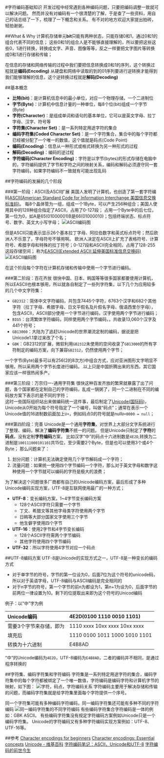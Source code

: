 #字符编码基础知识
开发过程中经常遇到各种编码问题，只要把编码调整一致就可以解决问题。
然而并没有对编码有一个很清楚的了解，于是查了一些资料，用自己的话总结了一下，梳理了一下概念和关系。
有不对的地方欢迎大家提出拍砖，轻拍谢谢。

##What & Why
计算机存储单元**bit**只能有两种状态，只能存储0和1，通过0和1的组合代表不同的信息；
这些0和1的组合人是不能够直接理解的，所以要把这些这些0，1进行转换，转换成文字、声音、图像等等，反之一样要把文字图片等转换成0和1进行存储和传输；

在信息的存储和网络传输的过程中我们要把信息转换成0和1的序列，这个转换过程就是**编码(Encoding)**
从硬盘和网络中读取的到的01序列要进行逆转换才能得到我们能够理解的信息，这个逆转换过程就是**解码(Decoding)**

##基本概念
+ **比特(bit)**：是计算机信息中的最小单位，对应一个物理存储，一个二进制位
+ **字节(Byte)**：计算机中信息计量的一种单位，每8个位(bit)组成一个字节(Byte)
+ **字符(Character)**：是组成单词和语句的基本单位，它可以是英文字母、拉丁字母、汉字、符号等
+ **字符集(Character Set)**：是一系列特定用途字符的集合
+ **编码字符集(Coded Character Set)**：是一个字符集合，集合中的每个字符都已经被分配了一个唯一的数值，这个值就是码点(Code Point)
+ **编码(Encoding)**：信息从一种形式或格式转换为另一种形式的过程
+ **解码(Decoding)**：编码的逆过程
+ **字符编码(Character Encoding)**：字符是以字节(bytes)的形式存储在电脑中的，字符编码提供了字节和字符之间的映射关系，编码和解码必须遵守同一套字符编码，如果字符编码不一致就有可能出现乱码


##字符编码的发展的几个阶段

###第一阶段：ASCII及ASCII扩展
美国人发明了计算机，也创造了第一套字符编码[ASCII(American Standard Code for Information Interchange 美国信息交换标准码)](https://zh.wikipedia.org/wiki/ASCII)。
每8个晶体管为一组，组成一个1Byte，可以产生256种组合；美国人使用其中的128种组合指定了ASCII，占用了0-127段；
占用一个Byte中的后七位，第一位为0，如A是65(01000001)B是66(01000010)；包括终端状态、标点符号、数字、英文大小写字母；
![ASCII编码图](http://www.asciima.com/img/ascii_Table2.png)

但是ASCII只能表示显示26个基本拉丁字母、阿拉伯数字和英式标点符号；然后欧洲人不乐意了，字母符号不够用啊。
欧洲人决定在ASCII上扩充了表格符号、计算符号、希腊字母和特殊的拉丁符号；0-127段和ASCII完全相同，占用了128-255这段存储空间；
称为[EASCII(Extended ASCII 延伸美国标准信息交换码)](https://zh.wikipedia.org/wiki/EASCII)
![EASCII编码图](http://images2015.cnblogs.com/blog/809218/201510/809218-20151002130810902-1753100839.jpg)

在这个阶段每个字符在计算机存储和传输中使用一个字节进行编码。


###第二阶段：百花齐放
很快中国、日本、韩国等等很多国家都要使用计算机，所以EASCII也根本够用，所以就各自制定了一些列字符集，以下几个为应用较多的几个中文字符集：

+ `GB2312`：简体中文字符编码，共包含7445个字符，6763个汉字和682个其他字符（拉丁字母、希腊字母、日文平假名及片假名字母、俄语西里尔字母），包含ASCII，ASCII部分使用一个字节进行编码，汉字使用两个字节进行编码；
+ `BIG5`：台湾繁体字符编码，同样使用两个字节编码，，共收录13,060个汉字及441个符号；
+ `GB13000`：大陆为了追赶Unicode的世界潮流定制的编码，据说是把Unicode1.1拿过来改了个名；
+ `GBK`：GB2312的扩展，微软利用`GB2312`未使用的空间收录了`GB13000`的所有字符制定的编码方案，向下兼容`GB2312`，仍然使用两个字节；

一个字节(Byte)最多可以有256(2的8次方)中组合方式，应对亚洲图形文字明显不够用，所以采用两个字节长度进行编码。
以上只是中国折腾出来的东西，其它国家应该一样很热闹多产。

###第三阶段：万宗归一-通用字符集
很快这种百发齐放的繁荣就暴露了出了问题，各个国家都在定制自己的字符编码，乱成一锅粥了，同一个二进制在不同的编码放方案下表示的是不同的字符；                                         
这时一些国际组织站出来做编码统一这件事，最后制定了[Unicode(国际码)](https://zh.wikipedia.org/wiki/Unicode)，
Unicode从0开始为每个符号指定了一个编号，叫做“码点”；通常在表示一个Unicode值的16进制数前面加上`U+`，例如码点0的符号就是null`U+0000 = null`；

###第四阶段：完善
Unicode是一个通用**字符集**，对世界上大部分文字系统进行了整理、编码，解决了**编码字符集**不统一的问题。
但是Unicode只制定了**字符**的**码点**，没有定制**字符编码**方案，
比如汉字“中”的码点十六进制数是`4E2D`,转换为二进制是`100111000101101`共15位，至少需要2个Byte，但是也可以使用3个或4个Byte；
那么问题来了：
1. 划分问题：计算机无法确定使用几个字节解码成一个字符；
2. 流量问题：如果统一使用四个字节编码一个字符，那么对于英文字母和数字这种使用一个字节就可以编码的字符是极大的浪费；


为了解决这个问题很多厂商都有自己的Unicode编码方案，最后形成了多种Unicode编码实现方案，UTF-8是互联网使用最广的一种方式；

+ **UTF-8**：变长编码方案，1~4字节变长编码方案
    * 128个ASCII字符只需要一个字节
    * 丁文、希腊文等其他字母类字符使用两个字节
    * 日韩等大部分国家文字使用三个字节
    * 他生僻字使用四个字节
+ **UTF-16**：使用2字节和4字节变长编码
    * 128个ASCII字符需两个字节编码
    * 其他字符使用四个字节编码
+ **UTF-32**：所以字符使用4字节对应一个码点


##UTF-8编码方案
UTF-8是Unicode的实现方式之一，UTF-8是一种变长的编码方式

+ 对于单字节的符号，字节的第一位设为0，后面7位为这个符号的unicode码，所以对于英语字母，UTF-8编码与ASCII编码是完全相同的
+ 对于n字节的符号，第一个字节的前n为都设为1，第n+1为设为0，后面字节的前两位一律设置为10。剩下的位提取出来即为这个符号的Unicod编码

例子：以“中”字为例

|  Unicode编码 | 4E2D(0100 1110 0010 1101)   |
| :------------ | :------------ |
| 需要3个字节来存储，即为  | 1110 xxxx 10xx xxxx 10xx xxxx  |
| 填充后  |  1110 0100 1011 1000 1010 1101 |
| 转换为十六进制 | E4B8AD |


“中”的Unicode编码为`4E2D`，UTF-8编码为`E4B8AD`，二者的编码并不相同，是通过程序转换的


##字符集、编码字符集和字符编码
字符集是一系列特定用途字符的集合，编码字符集中的每个字符都被绑定了一个唯一数值，字符编码是编码字符和计算机字节的映射，如下图：
![字符，码点，字符编码关系](https://www.w3.org/International/articles/definitions-characters/index-data/encodings-utf8.png)
字符编码主要用于解决存储和传输的问题，而编码字符集就是给字符集里面每个字符提供一个序号。

同一个字符集可能有多种编码字符编码，同一编码字符集还可能有多种不同的字符编码
![同一编码字符集的不同字符编码](https://www.w3.org/International/articles/definitions-characters/index-data/encodings.png)
有些编码字符集合字符编码是一体的例如：GBK ASCII。
有些编码字符集没有规定字符编码方案例如Unicode只是一个编码字符集。
Unicode的字符编码又有多种字符编码实现方案例如：UTF-8、UTF-16等。


##参考
[Character encodings for beginners](https://www.w3.org/International/questions/qa-what-is-encoding)
[Character encodings: Essential concepts](https://www.w3.org/International/articles/definitions-characters)
[Unicode - 维基百科](https://zh.wikipedia.org/wiki/Unicode)
[字符编码笔记：ASCII，Unicode和UTF-8](http://www.ruanyifeng.com/blog/2007/10/ascii_unicode_and_utf-8.html)
[字符编码的前世今生](http://tgideas.qq.com/webplat/info/news_version3/804/7104/7106/m5723/201307/218730.shtml)

